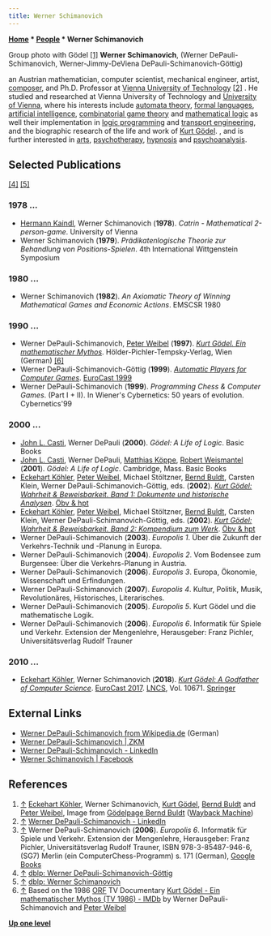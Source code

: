 ```yaml
---
title: Werner Schimanovich
---
```

**[Home](Home "Home") \* [People](People "People") \* Werner Schimanovich**



[](File:G%C3%B6delguys.jpg) Group photo with Gödel <a id="cite-note-1" href="#cite-ref-1">[1]</a>
**Werner Schimanovich**, (Werner DePauli-Schimanovich, Werner-Jimmy-DeViena DePauli-Schimanovich-Göttig)  

an Austrian mathematician, computer scientist, mechanical engineer, artist, [composer](https://en.wikipedia.org/wiki/Composer), and Ph.D. Professor at [Vienna University of Technology](Vienna_University_of_Technology "Vienna University of Technology") <a id="cite-note-2" href="#cite-ref-2">[2]</a> . He studied and researched at Vienna University of Technology and [University of Vienna](https://en.wikipedia.org/wiki/University_of_Vienna), where his interests include [automata theory](https://en.wikipedia.org/wiki/Automata_theory), [formal languages](https://en.wikipedia.org/wiki/Formal_language), [artificial intelligence](Artificial_Intelligence "Artificial Intelligence"), [combinatorial game theory](https://en.wikipedia.org/wiki/Combinatorial_game_theory) and [mathematical logic](https://en.wikipedia.org/wiki/Mathematical_logic) as well their implementation in [logic programming](https://en.wikipedia.org/wiki/Logic_programming) and [transport engineering](https://en.wikipedia.org/wiki/Transport_engineering), and the biographic research of the life and work of [Kurt Gödel](Mathematician#Goedel "Mathematician"). , and is further interested in [arts](Arts "Arts"), [psychotherapy](https://en.wikipedia.org/wiki/Psychotherapy), [hypnosis](https://en.wikipedia.org/wiki/Hypnosis) and [psychoanalysis](https://en.wikipedia.org/wiki/Psychoanalysis).



## Selected Publications


<a id="cite-note-4" href="#cite-ref-4">[4]</a> <a id="cite-note-5" href="#cite-ref-5">[5]</a>



### 1978 ...


* [Hermann Kaindl](Hermann_Kaindl "Hermann Kaindl"), Werner Schimanovich (**1978**). *Catrin - Mathematical 2-person-game*. University of Vienna
* Werner Schimanovich (**1979**). *Prädikatenlogische Theorie zur Behandlung von Positions-Spielen*. 4th International Wittgenstein Symposium


### 1980 ...


* Werner Schimanovich (**1982**). *An Axiomatic Theory of Winning Mathematical Games and Economic Actions*. EMSCSR 1980


### 1990 ...


* Werner DePauli-Schimanovich, [Peter Weibel](https://en.wikipedia.org/wiki/Peter_Weibel) (**1997**). *[Kurt Gödel. Ein mathematischer Mythos](http://www.univie.ac.at/bvi/jimmy/Artikel/Buchbespr.htm)*. Hölder-Pichler-Tempsky-Verlag, Wien (German) <a id="cite-note-6" href="#cite-ref-6">[6]</a>
* Werner DePauli-Schimanovich-Göttig (**1999**). *[Automatic Players for Computer Games](https://link.springer.com/chapter/10.1007%2F10720123_52)*. [EuroCast 1999](http://www.informatik.uni-trier.de/%7Eley/db/conf/eurocast/eurocast1999.html#)
* Werner DePauli-Schimanovich (**1999**). *Programming Chess & Computer Games*. (Part I + II). In Wiener's Cybernetics: 50 years of evolution. Cybernetics'99


### 2000 ...


* [John L. Casti](https://de.wikipedia.org/wiki/John_L._Casti), Werner DePauli (**2000**). *Gödel: A Life of Logic*. Basic Books
* [John L. Casti](https://de.wikipedia.org/wiki/John_L._Casti), Werner DePauli, [Matthias Köppe](http://www.math.ucdavis.edu/%7Emkoeppe/), [Robert Weismantel](http://www.math.uni-magdeburg.de/%7Eweismant/) (**2001**). *Gödel: A Life of Logic*. Cambridge, Mass. Basic Books
* [Eckehart Köhler](https://www.goodreads.com/author/show/379277.Eckehart_K_hler), [Peter Weibel](https://en.wikipedia.org/wiki/Peter_Weibel), Michael Stöltzner, [Bernd Buldt](https://www.pfw.edu/departments/coas/depts/philosophy/about/homepages/buldt.html), Carsten Klein, Werner DePauli-Schimanovich-Göttig, eds. (**2002**). *[Kurt Gödel: Wahrheit & Beweisbarkeit. Band 1: Dokumente und historische Analysen](https://www.perlentaucher.de/buch/kurt-goedel/kurt-goedel-wahrheit-und-beweisbarkeit-band-1.html)*. [Öbv & hpt](https://de.wikipedia.org/wiki/%C3%96sterreichischer_Bundesverlag)
* [Eckehart Köhler](https://www.goodreads.com/author/show/379277.Eckehart_K_hler), [Peter Weibel](https://en.wikipedia.org/wiki/Peter_Weibel), Michael Stöltzner, [Bernd Buldt](https://www.pfw.edu/departments/coas/depts/philosophy/about/homepages/buldt.html), Carsten Klein, Werner DePauli-Schimanovich-Göttig, eds. (**2002**). *[Kurt Gödel: Wahrheit & Beweisbarkeit. Band 2: Kompendium zum Werk](https://www.perlentaucher.de/buch/kurt-goedel/kurt-goedel-wahrheit-und-beweisbarkeit-band-2.html)*. [Öbv & hpt](https://de.wikipedia.org/wiki/%C3%96sterreichischer_Bundesverlag)
* Werner DePauli-Schimanovich (**2003**). *Europolis 1*. Über die Zukunft der Verkehrs-Technik und -Planung in Europa.
* Werner DePauli-Schimanovich (**2004**). *Europolis 2*. Vom Bodensee zum Burgensee: Über die Verkehrs-Planung in Austria.
* Werner DePauli-Schimanovich (**2006**). *Europolis 3*. Europa, Ökonomie, Wissenschaft und Erfindungen.
* Werner DePauli-Schimanovich (**2007**). *Europolis 4*. Kultur, Politik, Musik, Revolutionäres, Historisches, Literarisches.
* Werner DePauli-Schimanovich (**2005**). *Europolis 5*. Kurt Gödel und die mathematische Logik.
* Werner DePauli-Schimanovich (**2006**). *Europolis 6*. Informatik für Spiele und Verkehr. Extension der Mengenlehre, Herausgeber: Franz Pichler, Universitätsverlag Rudolf Trauner


### 2010 ...


* [Eckehart Köhler](https://www.goodreads.com/author/show/379277.Eckehart_K_hler), Werner Schimanovich (**2018**). *[Kurt Gödel: A Godfather of Computer Science](https://link.springer.com/chapter/10.1007%2F978-3-319-74718-7_7)*. [EuroCast 2017](http://eurocast2017.fulp.ulpgc.es/). [LNCS](https://en.wikipedia.org/wiki/Lecture_Notes_in_Computer_Science), Vol. 10671. [Springer](https://en.wikipedia.org/wiki/Springer_Science%2BBusiness_Media)


## External Links


* [Werner DePauli-Schimanovich from Wikipedia.de](https://de.wikipedia.org/wiki/Werner_DePauli-Schimanovich) (German)
* [Werner DePauli-Schimanovich | ZKM](https://zkm.de/de/person/werner-depauli-schimanovich)
* [Werner DePauli-Schimanovich - LinkedIn](http://at.linkedin.com/pub/werner-depauli-schimanovich/8/958/ba0)
* [Werner Schimanovich | Facebook](http://de-de.facebook.com/werner.depauli)


## References


1. <a id="cite-ref-1" href="#cite-note-1">↑</a> 
[Eckehart Köhler](https://www.goodreads.com/author/show/379277.Eckehart_K_hler), Werner Schimanovich, [Kurt Gödel](Mathematician#Goedel "Mathematician"), [Bernd Buldt](https://www.pfw.edu/departments/coas/depts/philosophy/about/homepages/buldt.html) and [Peter Weibel](https://en.wikipedia.org/wiki/Peter_Weibel), Image from [Gödelpage Bernd Buldt](https://web.archive.org/web/20090109185917/http://users.ipfw.edu/buldtb/goedel/index.html) ([Wayback Machine](https://en.wikipedia.org/wiki/Wayback_Machine))
2. <a id="cite-ref-2" href="#cite-note-2">↑</a> [Werner DePauli-Schimanovich - LinkedIn](http://at.linkedin.com/pub/werner-depauli-schimanovich/8/958/ba0)
3. <a id="cite-ref-3" href="#cite-note-3">↑</a> Werner DePauli-Schimanovich (**2006**). *Europolis 6*. Informatik für Spiele und Verkehr. Extension der Mengenlehre, Herausgeber: Franz Pichler, Universitätsverlag Rudolf Trauner, ISBN 978-3-85487-946-6, (SG7) Merlin (ein ComputerChess-Programm) s. 171 (German), [Google Books](http://books.google.com/books?id=Gf4WibmHVbcC&pg=PA175&lpg=PA175&source=bl&ots=YPtaHAp3Z4&sig=DNRPh11heo8Q1zS3UOBe0qoCF-8&hl=en&ei=0GmnTMX1GMfJswaL-NivDA&sa=X&oi=book_result&ct=result&resnum=1&ved=0CBgQ6AEwAA#v=onepage&q&f=false)
4. <a id="cite-ref-4" href="#cite-note-4">↑</a> [dblp: Werner DePauli-Schimanovich-Göttig](http://dblp.uni-trier.de/pers/hd/d/DePauli=Schimanovich=G=ouml=ttig:Werner.html)
5. <a id="cite-ref-5" href="#cite-note-5">↑</a> [dblp: Werner Schimanovich](http://dblp.uni-trier.de/pers/hd/s/Schimanovich:Werner)
6. <a id="cite-ref-6" href="#cite-note-6">↑</a> Based on the 1986 [ORF](https://en.wikipedia.org/wiki/ORF_%28broadcaster%29) TV Documentary [Kurt Gödel - Ein mathematischer Mythos (TV 1986) - IMDb](http://www.imdb.com/title/tt0867344/) by Werner DePauli-Schimanovich and [Peter Weibel](https://en.wikipedia.org/wiki/Peter_Weibel)

**[Up one level](People "People")**







 
